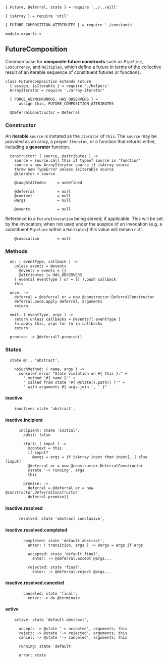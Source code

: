     { Future, Deferral, state } = require '../../will'

    { isArray } = require 'util'

    { FUTURE_COMPOSITION_ATTRIBUTES } = require './constants'

    module.exports =



## FutureComposition

Common base for **composite future constructs** such as `Pipeline`,
`Concurrency`, and `Multiplex`, which define a future in terms of the
collective result of an iterable sequence of constituent futures or functions.

    class FutureComposition extends Future
      { assign, isIterable } = require './helpers'
      ArrayIterator = require './array-iterator'

      { FORCE_ASYNCHRONOUS, HAS_OBSERVERS } =
          assign this, FUTURE_COMPOSITION_ATTRIBUTES

      @DeferralConstructor = Deferral


### Constructor

An **iterable** `source` is instated as the `iterator` of `this`. The `source`
may be provided as an array, a proper `Iterator`, or a function that returns
either, including a **generator** function.

      constructor: ( source, @attributes ) ->
        source = source.call this if typeof source is 'function'
        source = new ArrayIterator source if isArray source
        throw new TypeError unless isIterable source
        @iterator = source

        @caughtAtIndex     = undefined

        @deferral          = null
        @context           = null
        @args              = null

        @events            = null

Reference to a `FutureInvocation` being served, if applicable. This will be
set by the invocation; when not used under the auspice of an invocation (e.g. a
substituent `Pipeline` within a `Multiplex`) this value will remain `null`.

        @invocation        = null



### Methods

      on: ( eventType, callback ) ->
        unless events = @events
          @events = events = {}
          @attributes |= HAS_OBSERVERS
        ( events[ eventType ] or = [] ).push callback
        this

      once: ->
        deferral = @deferral or = new @constructor.DeferralConstructor
        deferral.once.apply deferral, arguments
        return

      emit: ( eventType, args ) ->
        return unless callbacks = @events?[ eventType ]
        fn.apply this, args for fn in callbacks
        return

      promise: -> @deferral?.promise()



### States

      state @::, 'abstract',

        noSuchMethod: ( name, args ) ->
          console?.error "State violation on #{ this }:" +
            " method '#{ name }'" +
            " called from state '#{ @state().path() }'" +
            " with arguments #{ args.join ', ' }"


#### inactive

        inactive: state 'abstract',


#### inactive.incipient

          incipient: state 'initial',
            admit: false

            start: ( input ) ->
              @context = this
              if input?
                @args = args = if isArray input then input[..] else [input]
              @deferral or = new @constructor.DeferralConstructor
              @state '-> running', args
              this

            promise: ->
              deferral = @deferral or = new @constructor.DeferralConstructor
              deferral.promise()


#### inactive.resolved

          resolved: state 'abstract conclusive',


#### inactive.resolved.completed

            completed: state 'default abstract',
              enter: ( transition, args ) -> @args = args if args

              accepted: state 'default final',
                enter: -> @deferral.accept @args...

              rejected: state 'final',
                enter: -> @deferral.reject @args...


#### inactive.resolved.canceled

            canceled: state 'final',
              enter: -> do @terminate


#### active

        active: state 'default abstract',

          accept: -> @state '-> accepted', arguments; this
          reject: -> @state '-> rejected', arguments; this
          cancel: -> @state '-> canceled', arguments; this

          running: state 'default'

          error: state
